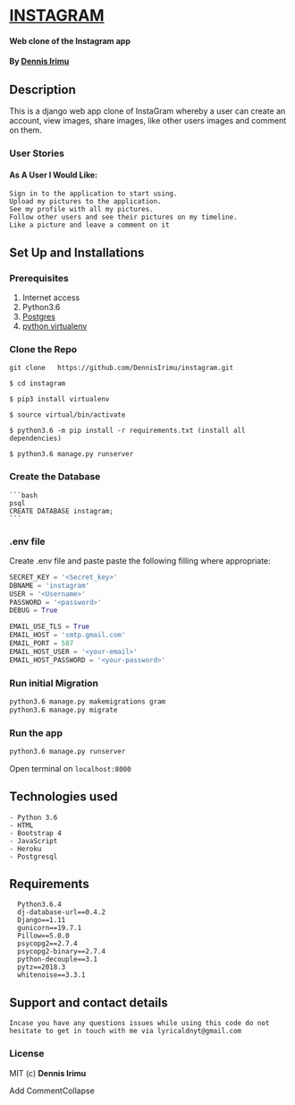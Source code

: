 # [INSTAGRAM](https://digram.herokuapp.com/)
#### Web clone of the Instagram app
#### By **[Dennis Irimu](https://github.com/DennisIrimu/)**

## Description
This is a django web app clone of InstaGram whereby a user can create an account, view images, share images, like other users images and comment on them.

### User Stories

####  As A User I Would Like:

    Sign in to the application to start using.
    Upload my pictures to the application.
    See my profile with all my pictures.
    Follow other users and see their pictures on my timeline.
    Like a picture and leave a comment on it


## Set Up and Installations

### Prerequisites
1. Internet access
2. Python3.6
3. [Postgres](https://www.postgresql.org/download/)
4. [python virtualenv](https://gist.github.com/Geoyi/d9fab4f609e9f75941946be45000632b)

### Clone the Repo

    git clone   https://github.com/DennisIrimu/instagram.git

    $ cd instagram

    $ pip3 install virtualenv

    $ source virtual/bin/activate

    $ python3.6 -m pip install -r requirements.txt (install all dependencies)

    $ python3.6 manage.py runserver

### Create the Database

    ```bash
    psql
    CREATE DATABASE instagram;
    ```

### .env file
Create .env file and paste paste the following filling where appropriate:
```python
SECRET_KEY = '<Secret_key>'
DBNAME = 'instagram'
USER = '<Username>'
PASSWORD = '<password>'
DEBUG = True

EMAIL_USE_TLS = True
EMAIL_HOST = 'smtp.gmail.com'
EMAIL_PORT = 587
EMAIL_HOST_USER = '<your-email>'
EMAIL_HOST_PASSWORD = '<your-password>'
```

### Run initial Migration

```bash
python3.6 manage.py makemigrations gram
python3.6 manage.py migrate
```

### Run the app
```bash
python3.6 manage.py runserver
```
Open terminal on `localhost:8000`

## Technologies used
    - Python 3.6
    - HTML
    - Bootstrap 4
    - JavaScript
    - Heroku
    - Postgresql

##  Requirements

      Python3.6.4
      dj-database-url==0.4.2
      Django==1.11
      gunicorn==19.7.1
      Pillow==5.0.0
      psycopg2==2.7.4
      psycopg2-binary==2.7.4
      python-decouple==3.1
      pytz==2018.3
      whitenoise==3.3.1

## Support and contact details
```
Incase you have any questions issues while using this code do not hesitate to get in touch with me via lyricaldnyt@gmail.com
```
### License
MIT (c) **Dennis Irimu**


Add CommentCollapse 
